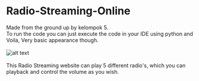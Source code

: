 # Radio-Streaming-Online

Made from the ground up by kelompok 5.\
To run the code you can just execute the code in your IDE using python and Voila, Very basic appearance though.\
\
![alt text](https://i.ibb.co/932dbNn/ss.png)\
\
This Radio Streaming website can play 5 different radio's, which you can playback and control the volume as you wish.
